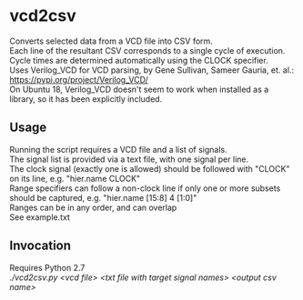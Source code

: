 # vcd2csv
Converts selected data from a VCD file into CSV form.   
Each line of the resultant CSV corresponds to a single cycle of execution.  
Cycle times are determined automatically using the CLOCK specifier.  
Uses Verilog\_VCD for VCD parsing, by Gene Sullivan, Sameer Gauria, et. al.: https://pypi.org/project/Verilog_VCD/  
On Ubuntu 18, Verilog\_VCD doesn't seem to work when installed as a library, so it has been explicitly included.  

## Usage
Running the script requires a VCD file and a list of signals.  
The signal list is provided via a text file, with one signal per line.  
The clock signal (exactly one is allowed) should be followed with "CLOCK" on its line, e.g. "hier.name CLOCK"  
Range specifiers can follow a non-clock line if only one or more subsets should be captured, e.g. "hier.name [15:8] 4 [1:0]"  
Ranges can be in any order, and can overlap  
See example.txt  

## Invocation
Requires Python 2.7  
*./vcd2csv.py \<vcd file\> \<txt file with target signal names\> \<output csv name\>*  
